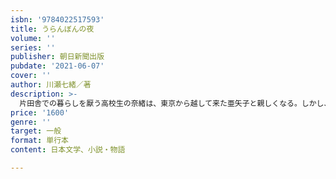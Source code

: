 ```yaml
---
isbn: '9784022517593'
title: うらんぼんの夜
volume: ''
series: ''
publisher: 朝日新聞出版
pubdate: '2021-06-07'
cover: ''
author: 川瀬七緒／著
description: >-
  片田舎での暮らしを厭う高校生の奈緒は、東京から越して来た亜矢子と親しくなる。しかし、それを境に村の空気は一変し、亜矢子の口数も少なくなる。疑念を抱く奈緒は、密かに彼女の自宅に忍び込もうとするが……。書き下ろしミステリー。
price: '1600'
genre: ''
target: 一般
format: 単行本
content: 日本文学、小説・物語

---
```

